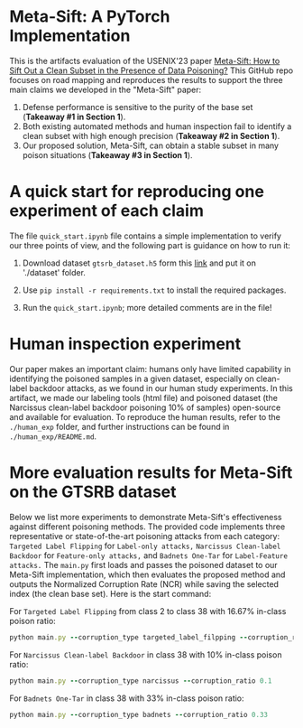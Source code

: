 # Meta-Sift: A PyTorch Implementation
This is the artifacts evaluation of the USENIX'23 paper [Meta-Sift: How to Sift Out a Clean Subset in the Presence of Data Poisoning?](https://arxiv.org/abs/2210.06516)
This GitHub repo focuses on road mapping and reproduces the results to support the three main claims we developed in the "Meta-Sift" paper:
1. Defense performance is sensitive to the purity of the
base set (**Takeaway \#1 in Section 1**).
2. Both existing automated methods and human inspection fail to identify a clean subset with high enough precision (**Takeaway \#2 in Section 1**).
3. Our proposed solution, Meta-Sift, can obtain a stable subset in many poison situations (**Takeaway \#3 in Section 1**).

# A quick start for reproducing one experiment of each claim
The file `quick_start.ipynb` file contains a simple implementation to verify our three points of view, and the following part is guidance on how to run it:

1. Download dataset `gtsrb_dataset.h5` form this [link](https://drive.google.com/file/d/1SKYMwrnjEyFjjc7UWTdAyAjFI_demNtD/view?usp=sharing) and put it on './dataset' folder.

2. Use `pip install -r requirements.txt` to install the required packages.

3. Run the `quick_start.ipynb`; more detailed comments are in the file!

# Human inspection experiment

Our paper makes an important claim: humans only have limited capability in identifying the poisoned samples in a given dataset, especially on clean-label backdoor attacks, as we found in our human study experiments. In this artifact, we made our labeling tools (html file) and poisoned dataset (the Narcissus clean-label backdoor poisoning 10% of samples) open-source and available for evaluation. To reproduce the human results, refer to the `./human_exp` folder, and further instructions can be found in `./human_exp/README.md`.


# More evaluation results for Meta-Sift on the GTSRB dataset

Below we list more experiments to demonstrate Meta-Sift's effectiveness against different poisoning methods. The provided code implements three representative or state-of-the-art poisoning attacks from each category: `Targeted Label Flipping` for `Label-only attacks,` `Narcissus Clean-label Backdoor` for `Feature-only attacks,` and `Badnets One-Tar` for `Label-Feature attacks.` The `main.py` first loads and passes the poisoned dataset to our Meta-Sift implementation, which then evaluates the proposed method and outputs the Normalized Corruption Rate (NCR) while saving the selected index (the clean base set). Here is the start command: 

For `Targeted Label Flipping` from class 2 to class 38 with 16.67% in-class poison ratio:  
```ruby
python main.py --corruption_type targeted_label_filpping --corruption_ratio 0.2
```


For `Narcissus Clean-label Backdoor` in class 38 with 10% in-class poison ratio:  
```ruby
python main.py --corruption_type narcissus --corruption_ratio 0.1
```


For `Badnets One-Tar` in class 38 with 33% in-class poison ratio:  
```ruby
python main.py --corruption_type badnets --corruption_ratio 0.33
```



